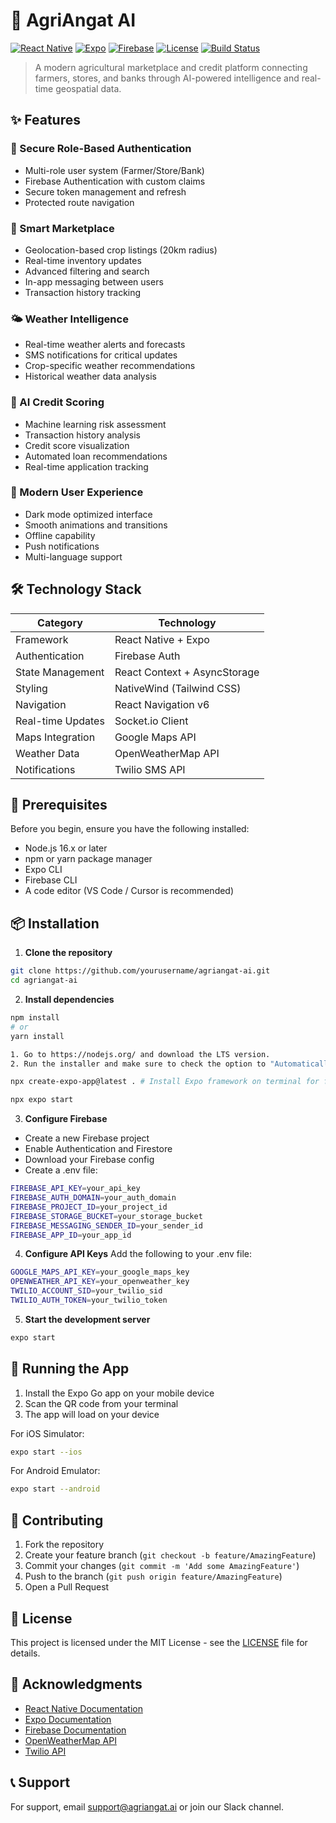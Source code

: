# 🌾 AgriAngat AI

[![React Native](https://img.shields.io/badge/React_Native-20232A?style=for-the-badge&logo=react&logoColor=61DAFB)](https://reactnative.dev/)
[![Expo](https://img.shields.io/badge/Expo-000020?style=for-the-badge&logo=expo&logoColor=white)](https://expo.dev/)
[![Firebase](https://img.shields.io/badge/Firebase-039BE5?style=for-the-badge&logo=Firebase&logoColor=white)](https://firebase.google.com/)
[![License](https://img.shields.io/badge/License-MIT-yellow.svg?style=for-the-badge)](https://opensource.org/licenses/MIT)
[![Build Status](https://img.shields.io/badge/build-passing-brightgreen.svg?style=for-the-badge)](https://github.com/yourusername/agriangat-ai)

> A modern agricultural marketplace and credit platform connecting farmers, stores, and banks through AI-powered intelligence and real-time geospatial data.

## ✨ Features

### 🔐 Secure Role-Based Authentication
- Multi-role user system (Farmer/Store/Bank)
- Firebase Authentication with custom claims
- Secure token management and refresh
- Protected route navigation

### 🌾 Smart Marketplace
- Geolocation-based crop listings (20km radius)
- Real-time inventory updates
- Advanced filtering and search
- In-app messaging between users
- Transaction history tracking

### 🌤️ Weather Intelligence
- Real-time weather alerts and forecasts
- SMS notifications for critical updates
- Crop-specific weather recommendations
- Historical weather data analysis

### 🏦 AI Credit Scoring
- Machine learning risk assessment
- Transaction history analysis
- Credit score visualization
- Automated loan recommendations
- Real-time application tracking

### 📱 Modern User Experience
- Dark mode optimized interface
- Smooth animations and transitions
- Offline capability
- Push notifications
- Multi-language support

## 🛠️ Technology Stack

| Category | Technology |
|----------|------------|
| Framework | React Native + Expo |
| Authentication | Firebase Auth |
| State Management | React Context + AsyncStorage |
| Styling | NativeWind (Tailwind CSS) |
| Navigation | React Navigation v6 |
| Real-time Updates | Socket.io Client |
| Maps Integration | Google Maps API |
| Weather Data | OpenWeatherMap API |
| Notifications | Twilio SMS API |

## 🚀 Prerequisites

Before you begin, ensure you have the following installed:
- Node.js 16.x or later
- npm or yarn package manager
- Expo CLI
- Firebase CLI
- A code editor (VS Code / Cursor is recommended)

## 📦 Installation

1. **Clone the repository**
```bash
git clone https://github.com/yourusername/agriangat-ai.git
cd agriangat-ai
```

2. **Install dependencies**
```bash
npm install
# or
yarn install

1. Go to https://nodejs.org/ and download the LTS version. 
2. Run the installer and make sure to check the option to "Automatically install necessary tools".

npx create-expo-app@latest . # Install Expo framework on terminal for frontend

npx expo start
```

3. **Configure Firebase**
- Create a new Firebase project
- Enable Authentication and Firestore
- Download your Firebase config
- Create a .env file:
```bash
FIREBASE_API_KEY=your_api_key
FIREBASE_AUTH_DOMAIN=your_auth_domain
FIREBASE_PROJECT_ID=your_project_id
FIREBASE_STORAGE_BUCKET=your_storage_bucket
FIREBASE_MESSAGING_SENDER_ID=your_sender_id
FIREBASE_APP_ID=your_app_id
```

4. **Configure API Keys**
Add the following to your .env file:
```bash
GOOGLE_MAPS_API_KEY=your_google_maps_key
OPENWEATHER_API_KEY=your_openweather_key
TWILIO_ACCOUNT_SID=your_twilio_sid
TWILIO_AUTH_TOKEN=your_twilio_token
```

5. **Start the development server**
```bash
expo start
```

## 📱 Running the App

1. Install the Expo Go app on your mobile device
2. Scan the QR code from your terminal
3. The app will load on your device

For iOS Simulator:
```bash
expo start --ios
```

For Android Emulator:
```bash
expo start --android
```

## 🤝 Contributing

1. Fork the repository
2. Create your feature branch (`git checkout -b feature/AmazingFeature`)
3. Commit your changes (`git commit -m 'Add some AmazingFeature'`)
4. Push to the branch (`git push origin feature/AmazingFeature`)
5. Open a Pull Request

## 📄 License

This project is licensed under the MIT License - see the [LICENSE](LICENSE) file for details.

## 🙏 Acknowledgments

- [React Native Documentation](https://reactnative.dev/docs/getting-started)
- [Expo Documentation](https://docs.expo.dev/)
- [Firebase Documentation](https://firebase.google.com/docs)
- [OpenWeatherMap API](https://openweathermap.org/api)
- [Twilio API](https://www.twilio.com/docs)

## 📞 Support

For support, email support@agriangat.ai or join our Slack channel. 